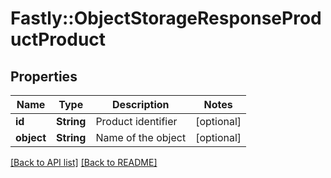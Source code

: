 # Fastly::ObjectStorageResponseProductProduct

## Properties

| Name | Type | Description | Notes |
| ---- | ---- | ----------- | ----- |
| **id** | **String** | Product identifier | [optional] |
| **object** | **String** | Name of the object | [optional] |

[[Back to API list]](../../README.md#endpoints) [[Back to README]](../../README.md)

